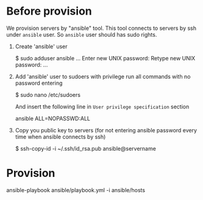 # Before provision
We provision servers by "ansible" tool. This tool connects to servers by ssh under `ansible` user. So `ansible` user should has sudo rights.

1. Create 'ansible' user

    $ sudo adduser ansible
    ...
    Enter new UNIX password: 
    Retype new UNIX password:
    ...

2. Add 'ansible' user to sudoers with privilege run all commands
   with no password entering

    $ sudo nano /etc/sudoers
   
   And insert the following line in `User privilege specification` section

    ansible ALL=NOPASSWD:ALL

3. Copy you public key to servers (for not entering ansible password every time when ansible connects by ssh)

    $ ssh-copy-id -i ~/.ssh/id_rsa.pub ansible@servername

# Provision
ansible-playbook ansible/playbook.yml -i ansible/hosts
